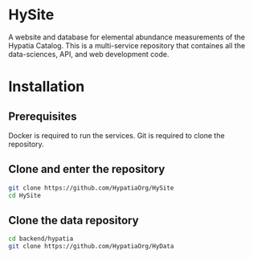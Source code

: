 # HySite

A website and database for elemental abundance measurements of the Hypatia Catalog. 
This is a multi-service repository that containes all the data-sciences, API, and web development code.

# Installation

## Prerequisites
Docker is required to run the services.
Git is required to clone the repository.

## Clone and enter the repository
```bash
git clone https://github.com/HypatiaOrg/HySite
cd HySite
```

## Clone the data repository
```bash
cd backend/hypatia
git clone https://github.com/HypatiaOrg/HyData
```